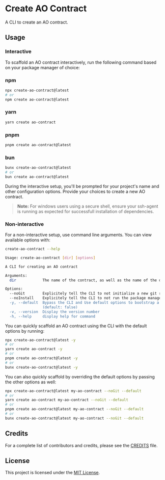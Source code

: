 # Create AO Contract

A CLI to create an AO contract.

## Usage

### Interactive

To scaffold an AO contract interactively, run the following command based on your package manager of choice:

### npm

```bash
npx create-ao-contract@latest
# or
npm create ao-contract@latest
```

### yarn

```bash
yarn create ao-contract
```

### pnpm

```bash
pnpm create ao-contract@latest
```

### bun

```bash
bunx create-ao-contract@latest
# or
bun create ao-contract@latest
```

During the interactive setup, you'll be prompted for your project's name and other configuration options. Provide your choices to create a new AO contract.

> **Note:** For windows users using a secure shell, ensure your ssh-agent is running as expected for successfull installation of dependencies.

### Non-interactive

For a non-interactive setup, use command line arguments. You can view available options with:

```bash
create-ao-contract --help
```

```bash
Usage: create-ao-contract [dir] [options]

A CLI for creating an AO contract

Arguments:
  dir            The name of the contract, as well as the name of the directory to create

Options:
  --noGit        Explicitely tell the CLI to not initialize a new git repo in the project (default: false)
  --noInstall    Explicitely tell the CLI to not run the package manager's install command (default: false)
  -y, --default  Bypass the CLI and Use default options to bootstrap a new AO contract. Note: Default options can be overridden by user-provided options.
                 (default: false)
  -v, --version  Display the version number
  -h, --help     display help for command
```

You can quickly scaffold an AO contract using the CLI with the default options by running:

```bash
npx create-ao-contract@latest -y
# or
yarn create ao-contract -y
# or
pnpm create ao-contract@latest -y
# or
bunx create-ao-contract@latest -y
```

You can also quickly scaffold by overriding the default options by passing the other options as well:

```bash
npx create-ao-contract@latest my-ao-contract --noGit --default
# or
yarn create ao-contract my-ao-contract --noGit --default
# or
pnpm create ao-contract@latest my-ao-contract --noGit --default
# or
bunx create-ao-contract@latest my-ao-contract --noGit --default
```

## Credits

For a complete list of contributors and credits, please see the [CREDITS](https://github.com/pawanpaudel93/create-ao-contract/blob/main/CREDITS.md) file.

## License

This project is licensed under the [MIT License](https://github.com/pawanpaudel93/create-ao-contract/blob/main/LICENSE).
